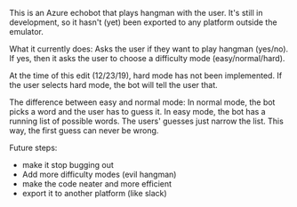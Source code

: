 This is an Azure echobot that plays hangman with the user. It's still in development, so it hasn't (yet) been exported to any platform
outside the emulator.

What it currently does:
Asks the user if they want to play hangman (yes/no). If yes, then it asks the user to choose a difficulty mode (easy/normal/hard).

At the time of this edit (12/23/19), hard mode has not been implemented. If the user selects hard mode, the bot will tell the user that. 

The difference between easy and normal mode:
    In normal mode, the bot picks a word and the user has to guess it.
    In easy mode, the bot has a running list of possible words. The users' guesses just narrow the list. This way, the first guess can never be wrong.

Future steps: 
- make it stop bugging out
- Add more difficulty modes (evil hangman)
- make the code neater and more efficient
- export it to another platform (like slack)

